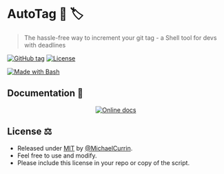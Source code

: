 # AutoTag 🤖 🏷️
> The hassle-free way to increment your git tag - a Shell tool for devs with deadlines

[![GitHub tag](https://img.shields.io/github/tag/MichaelCurrin/auto-tag?include_prereleases=&sort=semver)](https://github.com/MichaelCurrin/auto-tag/releases/)
[![License](https://img.shields.io/badge/License-MIT-blue)](#license)

[![Made with Bash](https://img.shields.io/badge/Made_with-Bash-blue?logo=gnu-bash&logoColor=white)](https://www.gnu.org/software/bash/)


## Documentation 📖

<div align="center">

[![Online docs](https://img.shields.io/badge/view-Online_docs-blue?style=for-the-badge)](https://michaelcurrin.github.io/auto-tag/)

</div>


## License ⚖️

- Released under [MIT](/LICENSE) by [@MichaelCurrin](https://github.com/MichaelCurrin).
- Feel free to use and modify.
- Please include this license in your repo or copy of the script.
